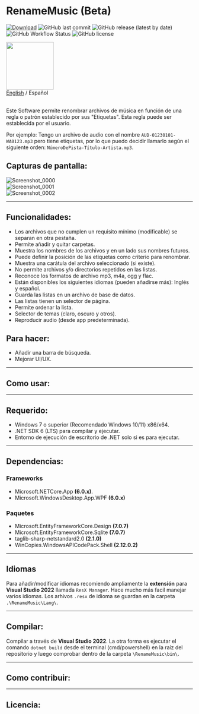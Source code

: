 # RenameMusic (Beta)
[![Download](https://img.shields.io/static/v1?style=flat-square&logo=windows&label=Descargar&message=windows-x64&color=137A7F&labelColor=373B3E)](https://github.com/IgnacioVeiga/RenameMusic/releases/latest/download/RenameMusic.exe)
![GitHub last commit](https://img.shields.io/github/last-commit/IgnacioVeiga/RenameMusic?color=137A7F&style=flat-square)
![GitHub release (latest by date)](https://img.shields.io/github/v/release/IgnacioVeiga/RenameMusic?color=137A7F&label=Latest%20release&style=flat-square)
![GitHub Workflow Status](https://img.shields.io/github/actions/workflow/status/IgnacioVeiga/RenameMusic/deploy-project.yml?color=137A7F&logo=github&style=flat-square)
![GitHub license](https://img.shields.io/github/license/IgnacioVeiga/RenameMusic?style=flat-square)

<img src="/RenameMusic/Assets/Icons/icon.ico" width="128" height="128">
<div>
  <a href="README.md">English</a> / <span>Español</span></a>
</div></br>

Este Software permite renombrar archivos de música en función de una regla o patrón establecido por sus "Etiquetas". Esta regla puede ser establecida por el usuario.

Por ejemplo: Tengo un archivo de audio con el nombre `AUD-01230101-WA0123.mp3` pero tiene etiquetas, por lo que puedo decidir llamarlo según el siguiente orden: `NúmeroDePista-Título-Artista.mp3`.

## Capturas de pantalla:
![Screenshot_0000](/RG39/Assets/Images/Screenshot_0000.png "Screenshot_0000")</br>
![Screenshot_0001](/RG39/Assets/Images/Screenshot_0001.png "Screenshot_0001")</br>
![Screenshot_0002](/RG39/Assets/Images/Screenshot_0002.png "Screenshot_0002")

***

## Funcionalidades:
- Los archivos que no cumplen un requisito mínimo (modificable) se separan en otra pestaña.
- Permite añadir y quitar carpetas.
- Muestra los nombres de los archivos y en un lado sus nombres futuros.
- Puede definir la posición de las etiquetas como criterio para renombrar.
- Muestra una carátula del archivo seleccionado (si existe).
- No permite archivos y/o directorios repetidos en las listas.
- Reconoce los formatos de archivo mp3, m4a, ogg y flac.
- Están disponibles los siguientes idiomas (pueden añadirse más): Inglés y español.
- Guarda las listas en un archivo de base de datos.
- Las listas tienen un selector de página.
- Permite ordenar la lista.
- Selector de temas (claro, oscuro y otros).
- Reproducir audio (desde app predeterminada).

## Para hacer:
- Añadir una barra de búsqueda.
- Mejorar UI/UX.

***

## Como usar:

***

## Requerido:
- Windows 7 o superior (Recomendado Windows 10/11) x86/x64.
- .NET SDK 6 (LTS) para compilar y ejecutar.
- Entorno de ejecución de escritorio de .NET solo si es para ejecutar.

***

## Dependencias:
### Frameworks
- Microsoft.NETCore.App **(6.0.x)**.
- Microsoft.WindowsDesktop.App.WPF **(6.0.x)**

### Paquetes
- Microsoft.EntityFrameworkCore.Design **(7.0.7)**
- Microsoft.EntityFrameworkCore.Sqlite **(7.0.7)**
- taglib-sharp-netstandard2.0 **(2.1.0)**
- WinCopies.WindowsAPICodePack.Shell **(2.12.0.2)**

***

## Idiomas
Para añadir/modificar idiomas recomiendo ampliamente la **extensión** para **Visual Studio 2022** llamada `ResX Manager`. Hace mucho más facil manejar varios idiomas.
Los arhivos `.resx` de idioma se guardan en la carpeta `.\RenameMusic\Lang\`.

***

## Compilar:
Compilar a través de **Visual Studio 2022**. La otra forma es ejecutar el comando `dotnet build` desde el terminal (cmd/powershell) en la raíz del repositorio y luego comprobar dentro de la carpeta `\RenameMusic\bin\`.

***

## Como contribuir:

***

## Licencia:
